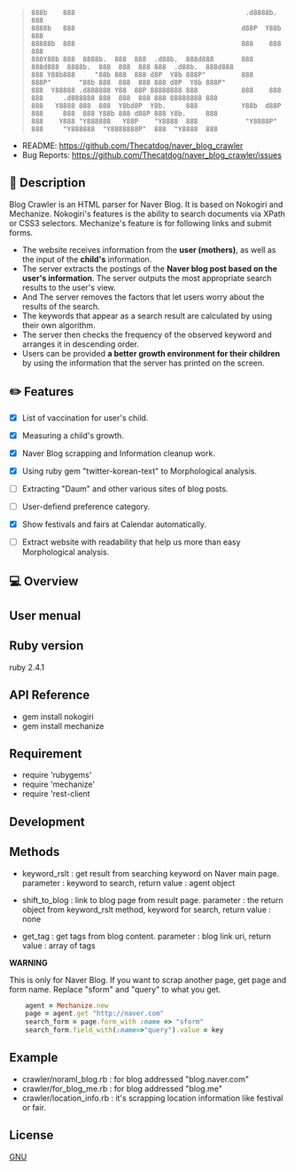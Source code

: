
> ```
>888b    888                                           .d8888b.                                 888                  
>8888b   888                                          d88P  Y88b                                888                  
>88888b  888                                          888    888                                888                  
>888Y88b 888  8888b.  888  888  .d88b.  888d888       888        888d888  8888b.  888  888  888 888  .d88b.  888d888 
>888 Y88b888     "88b 888  888 d8P  Y8b 888P"         888        888P"       "88b 888  888  888 888 d8P  Y8b 888P"   
>888  Y88888 .d888888 Y88  88P 88888888 888           888    888 888     .d888888 888  888  888 888 88888888 888     
>888   Y8888 888  888  Y8bd8P  Y8b.     888           Y88b  d88P 888     888  888 Y88b 888 d88P 888 Y8b.     888     
>888    Y888 "Y888888   Y88P    "Y8888  888            "Y8888P"  888     "Y888888  "Y8888888P"  888  "Y8888  888                                       
> ```

* README:       https://github.com/Thecatdog/naver_blog_crawler
* Bug Reports:  https://github.com/Thecatdog/naver_blog_crawler/issues

## :star2: Description
Blog Crawler is an HTML parser for Naver Blog. It is based on Nokogiri and Mechanize.
Nokogiri's features is the ability to search documents via XPath or CSS3 selectors. 
Mechanize's feature is for following links and submit forms.

* The website receives information from the **user (mothers)**, as well as the input of the **child's** information.
* The server extracts the postings of the **Naver blog post based on the user's information**. The server outputs the most appropriate search results to the user's view.
* And The server removes the factors that let users worry about the results of the search. 
* The keywords that appear as a search result are calculated by using their own algorithm.
* The server then checks the frequency of the observed keyword and arranges it in descending order.
* Users can be provided **a better growth environment for their children** by using the information that the server has printed on the screen.

## :pencil2: Features

- [x] List of vaccination for user's child.
- [x] Measuring a child's growth.
- [x] Naver Blog scrapping and Information cleanup work.
- [x] Using ruby gem "twitter-korean-text" to Morphological analysis. 
- [ ] Extracting "Daum" and other various sites of blog posts.
- [ ] User-defiend preference category.
- [x] Show festivals and fairs at Calendar automatically.
- [ ] Extract website with readability that help us more than easy Morphological analysis.


## :computer: Overview


## User menual


## Ruby version 

ruby 2.4.1

## API Reference

* gem install nokogiri
* gem install mechanize


## Requirement

* require 'rubygems'
* require 'mechanize'
* require 'rest-client

## Development


## Methods
 
* keyword_rslt : get result from searching keyword on Naver main page.
		 parameter : keyword to search,
		 return value : agent object
                
* shift_to_blog : link to blog page from result page.
                  parameter : the return object from keyword_rslt method, keyword for search,
                  return value : none        
                  
* get_tag : get tags from blog content.
            parameter : blog link uri,
            return value : array of tags
	    
__WARNING__

This is only for Naver Blog.
If you want to scrap another page, get page and form name.
Replace "sform" and "query" to what you get.

```ruby
	agent = Mechanize.new
	page = agent.get "http://naver.com"
	search_form = page.form_with :name => "sform"
	search_form.field_with(:name=>"query").value = key
```


## Example

* crawler/noraml_blog.rb : for blog addressed "blog.naver.com"
* crawler/for_blog_me.rb : for blog addressed "blog.me"
* crawler/location_info.rb : it's scrapping location information like festival or fair.

## License
[GNU](https://github.com/Thecatdog/naver_crawler/blob/master/LICENSE)
